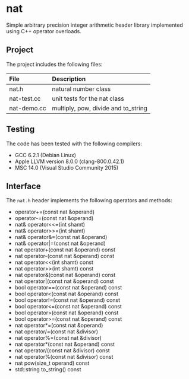 # nat

Simple arbitrary precision integer arithmetic header library implemented using C++ operator overloads.

## Project

The project includes the following files:

File        | Description
:---        | :---
nat.h       | natural number class
nat-test.cc | unit tests for the nat class
nat-demo.cc | multiply, pow, divide and to_string

## Testing

The code has been tested with the following compilers:

- GCC 6.2.1 (Debian Linux)
- Apple LLVM version 8.0.0 (clang-800.0.42.1)
- MSC 14.0 (Visual Studio Community 2015)


## Interface

The `nat.h` header implements the following operators and methods:

- operator+=(const nat &operand)
- operator-=(const nat &operand)
- nat& operator<<=(int shamt)
- nat& operator>>=(int shamt)
- nat& operator&=(const nat &operand)
- nat& operator|=(const nat &operand)
- nat operator+(const nat &operand) const
- nat operator-(const nat &operand) const
- nat operator<<(int shamt) const
- nat operator>>(int shamt) const
- nat operator&(const nat &operand) const
- nat operator|(const nat &operand) const
- bool operator==(const nat &operand) const
- bool operator<(const nat &operand) const
- bool operator!=(const nat &operand) const
- bool operator<=(const nat &operand) const
- bool operator>(const nat &operand) const
- bool operator>=(const nat &operand) const
- nat operator*=(const nat &operand) 
- nat operator/=(const nat &divisor)
- nat operator%=(const nat &divisor)
- nat operator*(const nat &operand) const
- nat operator/(const nat &divisor) const
- nat operator%(const nat &divisor) const
- nat pow(size_t operand) const
- std::string to_string() const
